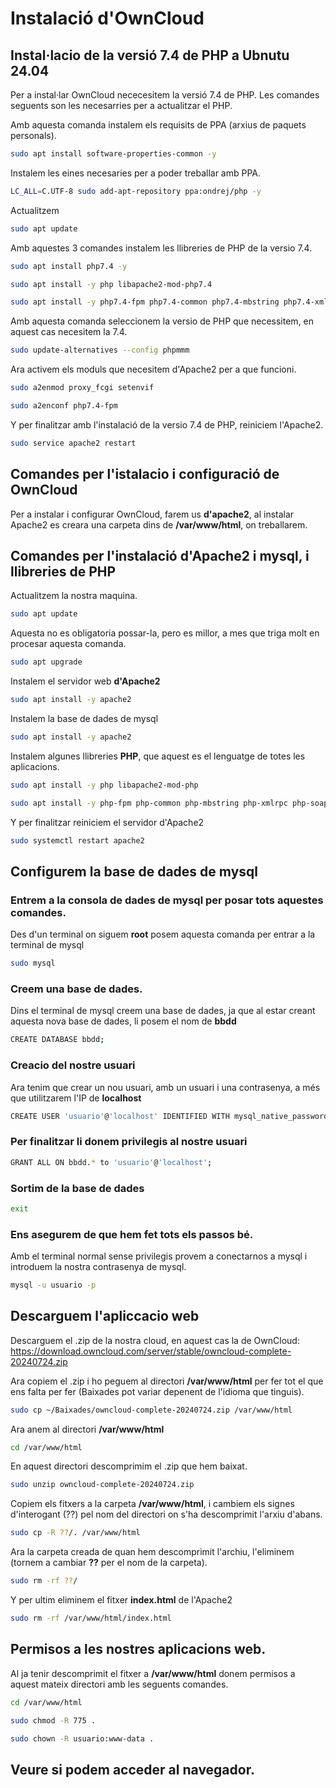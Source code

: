 # Instalació d'OwnCloud
## Instal·lacio de la versió 7.4 de PHP a Ubnutu 24.04
Per a instal·lar OwnCloud nececesitem la versió 7.4 de PHP.
Les comandes seguents son les necesarries per a actualitzar el PHP.

Amb aquesta comanda instalem els requisits de PPA (arxius de paquets personals).
```bash
sudo apt install software-properties-common -y
```
Instalem les eines necesaries per a poder treballar amb PPA.
```bash
LC_ALL=C.UTF-8 sudo add-apt-repository ppa:ondrej/php -y
```
Actualitzem
``` bash
sudo apt update
```
Amb aquestes 3 comandes instalem les llibreries de PHP de la versio 7.4.
``` bash
sudo apt install php7.4 -y
```
``` bash
sudo apt install -y php libapache2-mod-php7.4
```
``` bash
sudo apt install -y php7.4-fpm php7.4-common php7.4-mbstring php7.4-xmlrpc php7.4-soap php7.4-gd php7.4-xml php7.4-intl php7.4-mysql php7.4-cli php7.4-ldap php7.4-zip php7.4-curl
```
Amb aquesta comanda seleccionem la versio de PHP que necessitem, en aquest cas necesitem la 7.4.
``` bash
sudo update-alternatives --config phpmmm
```
Ara activem els moduls que necesitem d'Apache2 per a que funcioni.
``` bash
sudo a2enmod proxy_fcgi setenvif
```
``` bash
sudo a2enconf php7.4-fpm
```
Y per finalitzar amb l'instalació de la versio 7.4 de PHP, reiniciem l'Apache2.
``` bash
sudo service apache2 restart
```
## Comandes per l'istalacio i configuració de OwnCloud
Per a instalar i configurar OwnCloud, farem us **d'apache2**, al instalar Apache2 es creara una carpeta dins de **/var/www/html**, on treballarem.
## Comandes per l'instalació d'Apache2 i mysql, i llibreries de PHP
Actualitzem la nostra maquina.
``` bash
sudo apt update
```
Aquesta no es obligatoria possar-la, pero es millor, a mes que triga molt en procesar aquesta comanda.
``` bash
sudo apt upgrade
```
Instalem el servidor web **d'Apache2**
``` bash
sudo apt install -y apache2
```
Instalem la base de dades de mysql
``` bash
sudo apt install -y apache2
```
Instalem algunes llibreries **PHP**, que aquest es el lenguatge de totes les aplicacions.
``` bash
sudo apt install -y php libapache2-mod-php
```
``` bash
sudo apt install -y php-fpm php-common php-mbstring php-xmlrpc php-soap php-gd php-xml php-intl php-mysql php-cli php-ldap php-zip php-curl
```
Y per finalitzar reiniciem el servidor d'Apache2
``` bash
sudo systemctl restart apache2
```
## Configurem la base de dades de mysql
### Entrem a la consola de dades de mysql per posar tots aquestes comandes.
Des d'un terminal on siguem **root** posem aquesta comanda per entrar a la terminal de mysql
``` bash
sudo mysql
```
### Creem una base de dades.
Dins el terminal de mysql creem una base de dades, ja que al estar creant aquesta nova base de dades, li posem el nom de **bbdd**
``` bash
CREATE DATABASE bbdd;
```
### Creacio del nostre usuari
Ara tenim que crear un nou usuari, amb un usuari i una contrasenya, a més que utilitzarem l'IP de **localhost**
``` bash
CREATE USER 'usuario'@'localhost' IDENTIFIED WITH mysql_native_password BY 'password';
```
### Per finalitzar li donem privilegis al nostre usuari
``` bash
GRANT ALL ON bbdd.* to 'usuario'@'localhost';
```
### Sortim de la base de dades
``` bash
exit
```
### Ens asegurem de que hem fet tots els passos bé.
Amb el terminal normal sense privilegis provem a conectarnos a mysql i introduem la nostra contrasenya de mysql.
``` bash
mysql -u usuario -p
```
## Descarguem l'apliccacio web
Descarguem el .zip de la nostra cloud, en aquest cas la de OwnCloud:
https://download.owncloud.com/server/stable/owncloud-complete-20240724.zip

Ara copiem el .zip i ho peguem al directori **/var/www/html** per fer tot el que ens falta per fer (Baixades pot variar depenent de l'idioma que tinguis).
``` bash
sudo cp ~/Baixades/owncloud-complete-20240724.zip /var/www/html
```
Ara anem al directori **/var/www/html**
``` bash
cd /var/www/html
```
En aquest directori descomprimim el .zip que hem baixat.
``` bash
sudo unzip owncloud-complete-20240724.zip
```
Copiem els fitxers a la carpeta **/var/www/html**, i cambiem els signes d'interogant (??) pel nom del directori on s'ha descomprimit l'arxiu d'abans.
``` bash
sudo cp -R ??/. /var/www/html
```
Ara la carpeta creada de quan hem descomprimit l'archiu, l'eliminem (tornem a cambiar **??** per el nom de la carpeta).
``` bash
sudo rm -rf ??/
```
Y per ultim eliminem el fitxer **index.html** de l'Apache2
``` bash
sudo rm -rf /var/www/html/index.html
```
## Permisos a les nostres aplicacions web.
Al ja tenir descomprimit el fitxer a **/var/www/html** donem permisos a aquest mateix directori amb les seguents comandes.
``` bash
cd /var/www/html
```
``` bash
sudo chmod -R 775 .
```
``` bash
sudo chown -R usuario:www-data .
```
## Veure si podem acceder al navegador.



